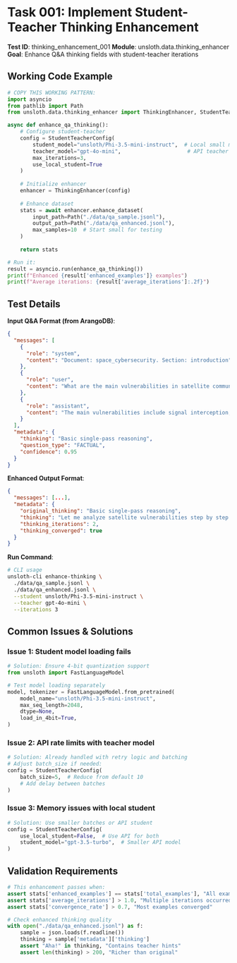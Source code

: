 # Task 001: Implement Student-Teacher Thinking Enhancement

**Test ID**: thinking_enhancement_001
**Module**: unsloth.data.thinking_enhancer
**Goal**: Enhance Q&A thinking fields with student-teacher iterations

## Working Code Example

```python
# COPY THIS WORKING PATTERN:
import asyncio
from pathlib import Path
from unsloth.data.thinking_enhancer import ThinkingEnhancer, StudentTeacherConfig

async def enhance_qa_thinking():
    # Configure student-teacher
    config = StudentTeacherConfig(
        student_model="unsloth/Phi-3.5-mini-instruct",  # Local small model
        teacher_model="gpt-4o-mini",                     # API teacher
        max_iterations=3,
        use_local_student=True
    )
    
    # Initialize enhancer
    enhancer = ThinkingEnhancer(config)
    
    # Enhance dataset
    stats = await enhancer.enhance_dataset(
        input_path=Path("./data/qa_sample.jsonl"),
        output_path=Path("./data/qa_enhanced.jsonl"),
        max_samples=10  # Start small for testing
    )
    
    return stats

# Run it:
result = asyncio.run(enhance_qa_thinking())
print(f"Enhanced {result['enhanced_examples']} examples")
print(f"Average iterations: {result['average_iterations']:.2f}")
```

## Test Details

**Input Q&A Format (from ArangoDB)**:
```json
{
  "messages": [
    {
      "role": "system",
      "content": "Document: space_cybersecurity. Section: introduction"
    },
    {
      "role": "user", 
      "content": "What are the main vulnerabilities in satellite communications?"
    },
    {
      "role": "assistant",
      "content": "The main vulnerabilities include signal interception, jamming, and spoofing attacks."
    }
  ],
  "metadata": {
    "thinking": "Basic single-pass reasoning",
    "question_type": "FACTUAL",
    "confidence": 0.95
  }
}
```

**Enhanced Output Format**:
```json
{
  "messages": [...],
  "metadata": {
    "original_thinking": "Basic single-pass reasoning",
    "thinking": "Let me analyze satellite vulnerabilities step by step...\n\nAha! I should consider both technical and operational aspects...\n\nThe main vulnerabilities include...",
    "thinking_iterations": 2,
    "thinking_converged": true
  }
}
```

**Run Command**:
```bash
# CLI usage
unsloth-cli enhance-thinking \
  ./data/qa_sample.jsonl \
  ./data/qa_enhanced.jsonl \
  --student unsloth/Phi-3.5-mini-instruct \
  --teacher gpt-4o-mini \
  --iterations 3
```

## Common Issues & Solutions

### Issue 1: Student model loading fails
```python
# Solution: Ensure 4-bit quantization support
from unsloth import FastLanguageModel

# Test model loading separately
model, tokenizer = FastLanguageModel.from_pretrained(
    model_name="unsloth/Phi-3.5-mini-instruct",
    max_seq_length=2048,
    dtype=None,
    load_in_4bit=True,
)
```

### Issue 2: API rate limits with teacher model
```python
# Solution: Already handled with retry logic and batching
# Adjust batch_size if needed:
config = StudentTeacherConfig(
    batch_size=5,  # Reduce from default 10
    # Add delay between batches
)
```

### Issue 3: Memory issues with local student
```python
# Solution: Use smaller batches or API student
config = StudentTeacherConfig(
    use_local_student=False,  # Use API for both
    student_model="gpt-3.5-turbo",  # Smaller API model
)
```

## Validation Requirements

```python
# This enhancement passes when:
assert stats['enhanced_examples'] == stats['total_examples'], "All examples enhanced"
assert stats['average_iterations'] > 1.0, "Multiple iterations occurred"
assert stats['convergence_rate'] > 0.7, "Most examples converged"

# Check enhanced thinking quality
with open("./data/qa_enhanced.jsonl") as f:
    sample = json.loads(f.readline())
    thinking = sample['metadata']['thinking']
    assert "Aha!" in thinking, "Contains teacher hints"
    assert len(thinking) > 200, "Richer than original"
```